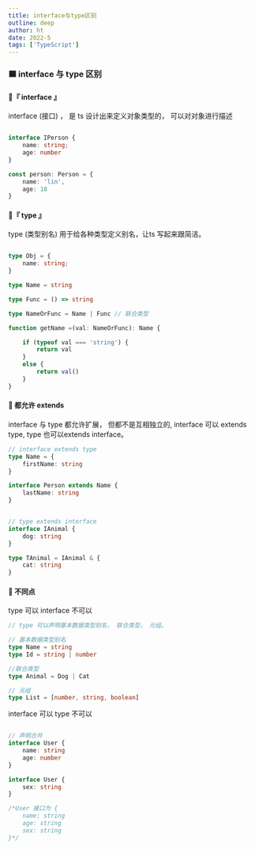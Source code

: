 ```yaml
---
title: interface与type区别
outline: deep
author: ht
date: 2022-5
tags: ['TypeScript']
---
```


### 🟦 interface 与 type 区别
>

####  🔷『 interface 』
>
interface (接口) ， 是 ts 设计出来定义对象类型的， 可以对对象进行描述

```ts

interface IPerson {
    name: string;
    age: number
}

const person: Person = {
    name: 'lin',
    age: 18
}

```

####  🔷『 type 』
> 
type (类型别名) 用于给各种类型定义别名，让ts 写起来跟简洁。

```ts

type Obj = {
    name: string;
}

type Name = string

type Func = () => string

type NameOrFunc = Name | Func // 联合类型

function getName =(val: NameOrFunc): Name {

    if (typeof val === 'string') {
        return val
    }
    else {
        return val()
    }
}

```
####  🔷 都允许 extends

interface 与 type 都允许扩展， 但都不是互相独立的, interface 可以 extends type, type 也可以extends interface。

```ts
// interface extends type
type Name = {
    firstName: string
}

interface Person extends Name {
    lastName: string
}


// type extends interface
interface IAnimal {
    dog: string
}

type TAnimal = IAnimal & {
    cat: string
}

```

#### 🔷 不同点

type 可以 interface 不可以

```ts
// type 可以声明基本数据类型别名， 联合类型， 元组。

// 基本数据类型别名
type Name = string
type Id = string | number

//联合类型
type Animal = Dog | Cat

// 元组
type List = [number, string, boolean]

```

interface 可以 type 不可以

```ts

// 声明合并
interface User {
    name: string
    age: number
}

interface User {
    sex: string
}

/*User 接口为 {
    name: string
    age: string
    sex: string
}*/

```




